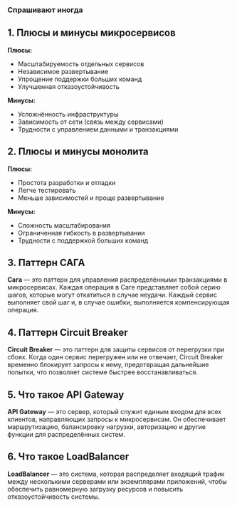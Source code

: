 ### Спрашивают иногда

## 1. Плюсы и минусы микросервисов

**Плюсы:**

- Масштабируемость отдельных сервисов
- Независимое развертывание
- Упрощение поддержки больших команд
- Улучшенная отказоустойчивость

**Минусы:**

- Усложнённость инфраструктуры
- Зависимость от сети (связь между сервисами)
- Трудности с управлением данными и транзакциями

## 2. Плюсы и минусы монолита

**Плюсы:**

- Простота разработки и отладки
- Легче тестировать
- Меньше зависимостей и проще развертывание

**Минусы:**

- Сложность масштабирования
- Ограниченная гибкость в развертывании
- Трудности с поддержкой больших команд

## 3. Паттерн САГА

**Сага** — это паттерн для управления распределёнными транзакциями в микросервисах. Каждая операция в Саге представляет собой серию шагов, которые могут откатиться в случае неудачи. Каждый сервис выполняет свой шаг и, в случае ошибки, выполняется компенсирующая операция.

## 4. Паттерн Circuit Breaker

**Circuit Breaker** — это паттерн для защиты сервисов от перегрузки при сбоях. Когда один сервис перегружен или не отвечает, Circuit Breaker временно блокирует запросы к нему, предотвращая дальнейшие попытки, что позволяет системе быстрее восстанавливаться.

## 5. Что такое API Gateway

**API Gateway** — это сервер, который служит единым входом для всех клиентов, направляющих запросы к микросервисам. Он обеспечивает маршрутизацию, балансировку нагрузки, авторизацию и другие функции для распределённых систем.

## 6. Что такое LoadBalancer

**LoadBalancer** — это система, которая распределяет входящий трафик между несколькими серверами или экземплярами приложений, чтобы обеспечить равномерную загрузку ресурсов и повысить отказоустойчивость системы.